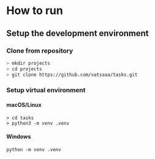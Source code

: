 # How to run
## Setup the development environment
### Clone from repository
```bash
> mkdir projects
> cd projects
> git clone https://github.com/vatsaaa/tasks.git
```

### Setup virtual environment
#### macOS/Linux
```
> cd tasks
> python3 -m venv .venv
```

#### Windows
```python -m venv .venv```

